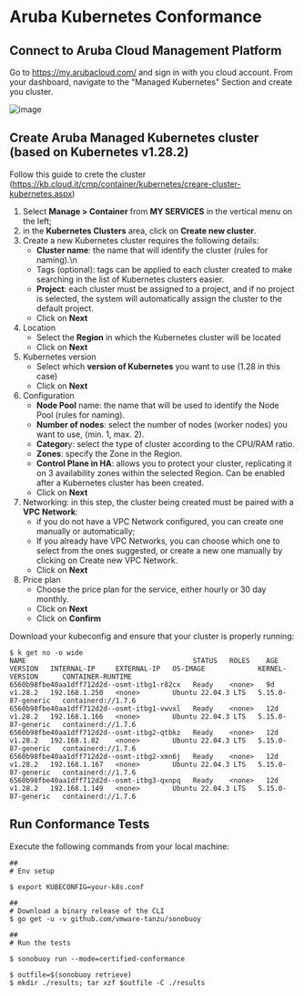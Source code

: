 # Aruba Kubernetes Conformance
## Connect to Aruba Cloud Management Platform
Go to https://my.arubacloud.com/ and sign in with you cloud account.
From your dashboard, navigate to the "Managed Kubernetes" Section and create you cluster.

![image](https://github.com/engineeringdatacenter/k8s-conformance/assets/123960000/344497be-acc6-4821-98ab-f465257b1a53)

## Create Aruba Managed Kubernetes cluster (based on Kubernetes v1.28.2)
Follow this guide to crete the cluster (https://kb.cloud.it/cmp/container/kubernetes/creare-cluster-kubernetes.aspx)

1. Select **Manage > Container** from **MY SERVICES** in the vertical menu on the left;
2. in the **Kubernetes Clusters** area, click on **Create new cluster**.
3. Create a new Kubernetes cluster requires the following details:
    - **Cluster name**: the name that will identify the cluster (rules for naming).\n
    - Tags (optional): tags can be applied to each cluster created to make searching in the list of Kubernetes clusters easier.
    - **Project**: each cluster must be assigned to a project, and if no project is selected, the system will automatically assign the cluster to the default project.
    - Click on **Next**
5. Location
    - Select the **Region** in which the Kubernetes cluster will be located
    - Click on **Next**
6. Kubernetes version
    - Select which **version of Kubernetes** you want to use (1.28 in this case)
    - Click on **Next**
7. Configuration
    - **Node Pool** name: the name that will be used to identify the Node Pool (rules for naming).
    - **Number of nodes**: select the number of nodes (worker nodes) you want to use, (min. 1, max. 2).
    - **Categor**y: select the type of cluster according to the CPU/RAM ratio.
    - **Zones**: specify the Zone in the Region.
    - **Control Plane in HA**: allows you to protect your cluster, replicating it on 3 availability zones within the selected Region. Can be enabled after a Kubernetes cluster has been created.
    - Click on **Next**
8. Networking: in this step, the cluster being created must be paired with a **VPC Network**:
    - if you do not have a VPC Network configured, you can create one manually or automatically;
    - If you already have VPC Networks, you can choose which one to select from the ones suggested, or create a new one manually by clicking on Create new VPC Network.
    - Click on **Next**
9. Price plan
    - Choose the price plan for the service, either hourly or 30 day monthly.
    - Click on **Next**
    - Click on **Confirm**

Download your kubeconfig and ensure that your cluster is properly running:
```
$ k get no -o wide
NAME                                         STATUS   ROLES    AGE   VERSION   INTERNAL-IP     EXTERNAL-IP   OS-IMAGE             KERNEL-VERSION      CONTAINER-RUNTIME
6560b98fbe40aa1dff712d2d--osmt-itbg1-r82cx   Ready    <none>   9d    v1.28.2   192.168.1.250   <none>        Ubuntu 22.04.3 LTS   5.15.0-87-generic   containerd://1.7.6
6560b98fbe40aa1dff712d2d--osmt-itbg1-vwvxl   Ready    <none>   12d   v1.28.2   192.168.1.166   <none>        Ubuntu 22.04.3 LTS   5.15.0-87-generic   containerd://1.7.6
6560b98fbe40aa1dff712d2d--osmt-itbg2-qtbkz   Ready    <none>   12d   v1.28.2   192.168.1.82    <none>        Ubuntu 22.04.3 LTS   5.15.0-87-generic   containerd://1.7.6
6560b98fbe40aa1dff712d2d--osmt-itbg2-xmn6j   Ready    <none>   12d   v1.28.2   192.168.1.167   <none>        Ubuntu 22.04.3 LTS   5.15.0-87-generic   containerd://1.7.6
6560b98fbe40aa1dff712d2d--osmt-itbg3-qxnpq   Ready    <none>   12d   v1.28.2   192.168.1.149   <none>        Ubuntu 22.04.3 LTS   5.15.0-87-generic   containerd://1.7.6
```

## Run Conformance Tests
Execute the following commands from your local machine:

```
##
# Env setup

$ export KUBECONFIG=your-k8s.conf

##
# Download a binary release of the CLI
$ go get -u -v github.com/vmware-tanzu/sonobuoy

##
# Run the tests

$ sonobuoy run --mode=certified-conformance

$ outfile=$(sonobuoy retrieve)
$ mkdir ./results; tar xzf $outfile -C ./results
```
